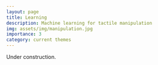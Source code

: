 ```yaml
---
layout: page
title: Learning
description: Machine learning for tactile manipulation
img: assets/img/manipulation.jpg
importance: 3
category: current themes
---
```


Under construction.